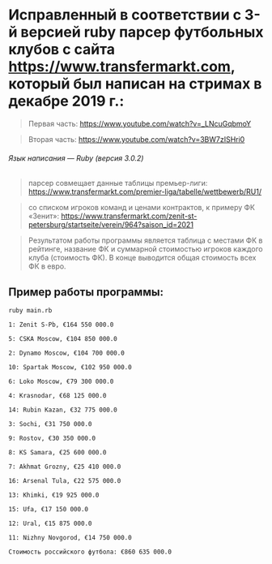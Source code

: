 # Исправленный в соответствии с 3-й версией ruby парсер футбольных клубов с сайта https://www.transfermarkt.com, который был написан на стримах в декабре 2019 г.:

> Первая часть: https://www.youtube.com/watch?v=_LNcuGqbmoY

> Вторая часть: https://www.youtube.com/watch?v=3BW7zISHri0

###### Язык написания — Ruby (версия 3.0.2)

> парсер совмещает данные таблицы премьер-лиги:  https://www.transfermarkt.com/premier-liga/tabelle/wettbewerb/RU1/

> со списком игроков команд и ценами контрактов, к примеру ФК «Зенит»:
https://www.transfermarkt.com/zenit-st-petersburg/startseite/verein/964?saison_id=2021

> Результатом работы программы является таблица с местами ФК в рейтинге, название
> ФК и суммарной стоимостью игроков каждого клуба (стоимость ФК). В конце
> выводится общая стоимость всех ФК в евро.

## Пример работы программы:
```
ruby main.rb

1: Zenit S-Pb, €164 550 000.0

5: CSKA Moscow, €104 850 000.0

2: Dynamo Moscow, €104 700 000.0

10: Spartak Moscow, €102 950 000.0

6: Loko Moscow, €79 300 000.0

4: Krasnodar, €68 125 000.0

14: Rubin Kazan, €32 775 000.0

3: Sochi, €31 750 000.0

9: Rostov, €30 350 000.0

8: KS Samara, €25 600 000.0

7: Akhmat Grozny, €25 410 000.0

16: Arsenal Tula, €22 575 000.0

13: Khimki, €19 925 000.0

15: Ufa, €17 150 000.0

12: Ural, €15 875 000.0

11: Nizhny Novgorod, €14 750 000.0

Стоимость российского футбола: €860 635 000.0
```

